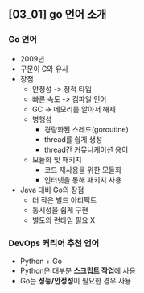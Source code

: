 ## [03_01] go 언어 소개

### Go 언어
- 2009년
- 구문이 C와 유사
- 장점
  - 안정성 -> 정적 타입
  - 빠른 속도 -> 컴파일 언어
  - GC -> 메모리를 알아서 해제
  - 병행성
    - 경량화된 스레드(goroutine)
    - thread를 쉽게 생성
    - thread간 커뮤니케이션 용이
  - 모듈화 및 패키지
    - 코드 재사용을 위한 모듈화
    - 인터넷을 통해 패키지 사용
- Java 대비 Go의 장점
  - 더 작은 빌드 아티팩트
  - 동시성을 쉽게 구현
  - 별도의 런타임 필요 X

### DevOps 커리어 추천 언어
- Python + Go
- Python은 대부분 **스크립트 작업**에 사용
- Go는 **성능/안정성**이 필요한 경우 사용